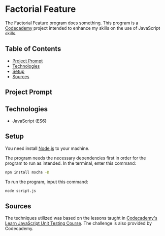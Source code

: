 # **Factorial Feature**

The Factorial Feature program does something. This program is a [Codecademy](https://www.codecademy.com/learn/introduction-to-javascript) project intended to enhance my skills on the use of JavaScript skills.

## Table of Contents

- [Project Prompt](#project-prompt)
- [Technologies](#technologies)
- [Setup](#setup)
- [Sources](#sources)

## Project Prompt

## Technologies

- JavaScript (ES6)

## Setup

You need install [Node.js](https://nodejs.org/en/download/) to your machine.

The program needs the necessary dependencies first in order for the program to run as intended. In the terminal, enter this command:

```bash
npm install mocha -D
```

To run the program, input this command:

```bash
node script.js
```

## Sources

The techniques utilized was based on the lessons taught in [Codecademy's Learn JavaScript Unit Testing Course](https://www.codecademy.com/learn/learn-javascript-unit-testing). The challenge is also provided by Codecademy.
